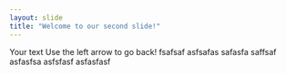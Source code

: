 ```yaml
---
layout: slide
title: "Welcome to our second slide!"
---
```

Your text
Use the left arrow to go back!
fsafsaf
asfsafas
safasfa
saffsaf
asfasfsa
asfsfasf
asfasfasf
